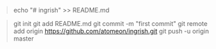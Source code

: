 > echo "# ingrish" >> README.md

> git init
> git add README.md
> git commit -m "first commit"
> git remote add origin https://github.com/atomeon/ingrish.git
> git push -u origin master
